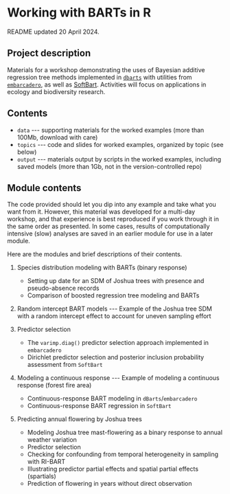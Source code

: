 Working with BARTs in R
=======================


README updated 20 April 2024.


Project description
-------------------

Materials for a workshop demonstrating the uses of Bayesian additive regression tree methods implemented in [`dbarts`](https://cran.r-project.org/web/packages/dbarts) with utilities from [`embarcadero`](https://www.github.com/cjcarlson/embarcadero), as well as [SoftBart](https://www.github.com/theodds/SoftBART). Activities will focus on applications in ecology and biodiversity research.


Contents
--------

- `data` --- supporting materials for the worked examples (more than 100Mb, download with care)
- `topics` --- code and slides for worked examples, organized by topic (see below)
- `output` --- materials output by scripts in the worked examples, including saved models (more than 1Gb, not in the version-controlled repo)


Module contents
---------------

The code provided should let you dip into any example and take what you want from it. However, this material was developed for a multi-day workshop, and that experience is best reproduced if you work through it in the same order as presented. In some cases, results of computationally intensive (slow) analyses are saved in an earlier module for use in a later module.

Here are the modules and brief descriptions of their contents.

1. Species distribution modeling with BARTs (binary response)
	- Setting up date for an SDM of Joshua trees with presence and pseudo-absence records
	- Comparison of boosted regression tree modeling and BARTs

2. Random intercept BART models	--- Example of the Joshua tree SDM with a random intercept effect to account for uneven sampling effort

3. Predictor selection
	- The `varimp.diag()` predictor selection approach implemented in `embarcadero`
	- Dirichlet predictor selection and posterior inclusion probability assessment from `SoftBart`

4. Modeling a continuous response --- Example of modeling a continuous response (forest fire area) 
	- Continuous-response BART modeling in `dBarts`/`embarcadero`
	- Continuous-response BART regression in `SoftBart`

5. Predicting annual flowering by Joshua trees
	- Modeling Joshua tree mast-flowering as a binary response to annual weather variation
	- Predictor selection
	- Checking for confounding from temporal heterogeneity in sampling with RI-BART
	- Illustrating predictor partial effects and spatial partial effects (spartials)
	- Prediction of flowering in years without direct observation
	
	
